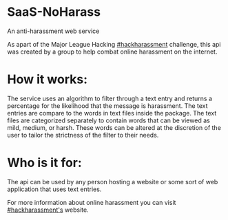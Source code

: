 # SaaS-NoHarass
An anti-harassment web service

As apart of the Major League Hacking [#hackharassment](https://hackharassment.com/mlh) challenge, this api was created by a group to help combat online harassment on the internet. 

# How it works:
The service uses an algorithm to filter through a text entry and returns a percentage for the likelihood that the message is harassment.
The text entries are compare to the words in text files inside the package. The text files are categorized separately to contain words that can be viewed as mild, medium, or harsh. These words can be altered at the discretion of the user to tailor the strictness of the filter to their needs.

# Who is it for:
The api can be used by any person hosting a website or some sort of web application that uses text entries.

For more information about online harassment you can visit [#hackharassment's](https://hackharassment.com) website.
